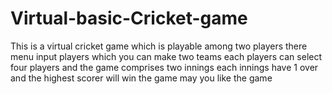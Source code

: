 # Virtual-basic-Cricket-game
This is a virtual cricket game which is playable among two players there menu input players which you can make two teams each players can select four players and the game comprises two innings each innings have 1 over and the highest scorer will win the game may you like the game
